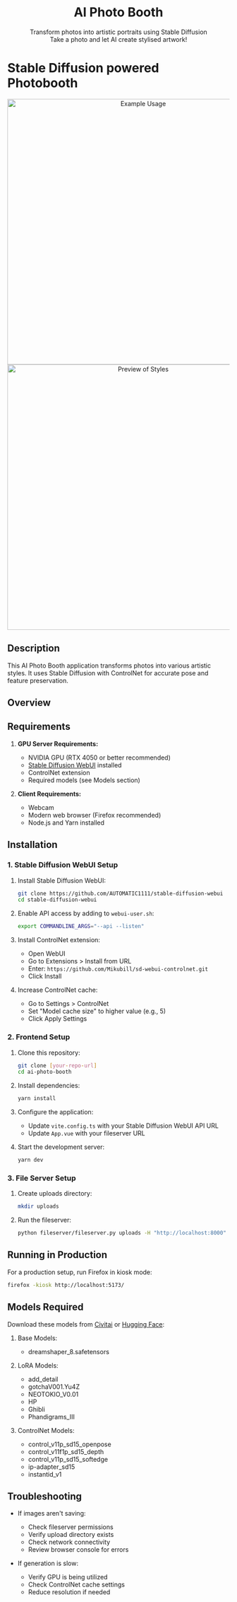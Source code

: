 <h1 align="center">AI Photo Booth</h1>
<p align="center">
    Transform photos into artistic portraits using Stable Diffusion<br>
    Take a photo and let AI create stylised artwork!
</p>

# Stable Diffusion powered Photobooth

<div align="center">
  <img src="example.gif" alt="Example Usage" width="600"/>
  <br/>
  <img src="preview.png" alt="Preview of Styles" width="600"/>
</div>

## Description

This AI Photo Booth application transforms photos into various artistic styles. It uses Stable Diffusion with ControlNet for accurate pose and feature preservation.

## Overview

## Requirements

1. **GPU Server Requirements:**
   - NVIDIA GPU (RTX 4050 or better recommended)
   - [Stable Diffusion WebUI](https://github.com/AUTOMATIC1111/stable-diffusion-webui) installed
   - ControlNet extension
   - Required models (see Models section)

2. **Client Requirements:**
   - Webcam
   - Modern web browser (Firefox recommended)
   - Node.js and Yarn installed

## Installation

### 1. Stable Diffusion WebUI Setup

1. Install Stable Diffusion WebUI:
   ```bash
   git clone https://github.com/AUTOMATIC1111/stable-diffusion-webui
   cd stable-diffusion-webui
   ```

2. Enable API access by adding to `webui-user.sh`:
   ```bash
   export COMMANDLINE_ARGS="--api --listen"
   ```

3. Install ControlNet extension:
   - Open WebUI
   - Go to Extensions > Install from URL
   - Enter: `https://github.com/Mikubill/sd-webui-controlnet.git`
   - Click Install

4. Increase ControlNet cache:
   - Go to Settings > ControlNet
   - Set "Model cache size" to higher value (e.g., 5)
   - Click Apply Settings

### 2. Frontend Setup

1. Clone this repository:
   ```bash
   git clone [your-repo-url]
   cd ai-photo-booth
   ```

2. Install dependencies:
   ```bash
   yarn install
   ```

3. Configure the application:
   - Update `vite.config.ts` with your Stable Diffusion WebUI API URL
   - Update `App.vue` with your fileserver URL

4. Start the development server:
   ```bash
   yarn dev
   ```

### 3. File Server Setup

1. Create uploads directory:
   ```bash
   mkdir uploads
   ```

2. Run the fileserver:
   ```bash
   python fileserver/fileserver.py uploads -H "http://localhost:8000"
   ```

## Running in Production

For a production setup, run Firefox in kiosk mode:
```bash
firefox -kiosk http://localhost:5173/
```


## Models Required

Download these models from [Civitai](https://civitai.com/) or [Hugging Face](https://huggingface.co/):

1. Base Models:
   - dreamshaper_8.safetensors
2. LoRA Models:
   - add_detail
   - gotchaV001.Yu4Z
   - NEOTOKIO_V0.01
   - HP
   - Ghibli
   - Phandigrams_III

2. ControlNet Models:
   - control_v11p_sd15_openpose
   - control_v11f1p_sd15_depth
   - control_v11p_sd15_softedge
   - ip-adapter_sd15
   - instantid_v1

## Troubleshooting

- If images aren't saving:
  - Check fileserver permissions
  - Verify upload directory exists
  - Check network connectivity
  - Review browser console for errors

- If generation is slow:
  - Verify GPU is being utilized
  - Check ControlNet cache settings
  - Reduce resolution if needed
